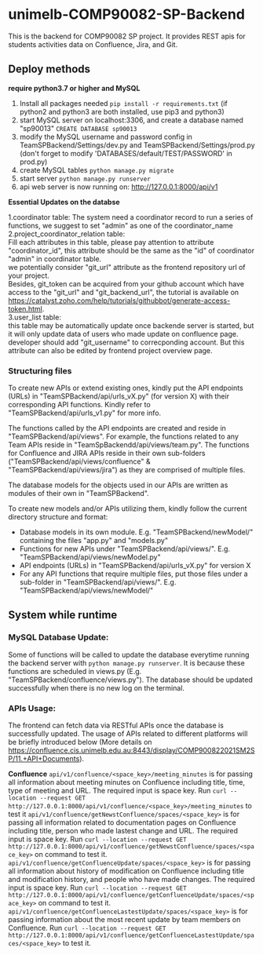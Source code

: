 # unimelb-COMP90082-SP-Backend
This is the backend for COMP90082 SP project.
It provides REST apis for students activities data on Confluence, Jira, and Git.


## Deploy methods

**require python3.7 or higher and MySQL**

1. Install all packages needed `pip install -r requirements.txt` (if python2 and python3 are both installed, use pip3 and python3)
2. start MySQL server on localhost:3306, and create a database named "sp90013" `CREATE DATABASE sp90013`
3. modify the MySQL username and password config in TeamSPBackend/Settings/dev.py and TeamSPBackend/Settings/prod.py (don't forget to modify 'DATABASES/default/TEST/PASSWORD' in prod.py)
4. create MySQL tables `python manage.py migrate`
5. start server `python manage.py runserver`
6. api web server is now running on: http://127.0.0.1:8000/api/v1

**Essential Updates on the databse**

1.coordinator table:
The system need a coordinator record to run a series of functions, we suggest to set "admin" as one of the coordinator_name  
2.project_coordinator_relation table:  
Fill each attributes in this table, please pay attention to attribute "coordinator_id", this attribute should be the same as the "id" of coordinator "admin" in coordinator table.  
we potentially consider "git_url" attribute as the frontend repository url of your project.  
Besides, git_token can be acquired from your github account which have access to the "git_url" and "git_backend_url", the tutorial is available on https://catalyst.zoho.com/help/tutorials/githubbot/generate-access-token.html.  
3.user_list table:  
this table may be automatically update once backende server is started, but it will only update data of users who made update on confluence page. developer should add "git_username" to correcponding account. But this attribute can also be edited by frontend project overview page.


### Structuring files

To create new APIs or extend existing ones, kindly put the API endpoints (URLs) in "TeamSPBackend/api/urls_vX.py" (for version X) with their corresponding API functions. Kindly refer to "TeamSPBackend/api/urls_v1.py" for more info.

The functions called by the API endpoints are created and reside in "TeamSPBackend/api/views". For example, the functions related to any Team APIs reside in "TeamSpBackendd/api/views/team.py". The functions for Confluence and JIRA APIs reside in their own sub-folders ("TeamSPBackend/api/views/confluence" & "TeamSPBackend/api/views/jira") as they are comprised of multiple files.

The database models for the objects used in our APIs are written as modules of their own in "TeamSPBackend".

To create new models and/or APIs utilizing them, kindly follow the current directory structure and format:

- Database models in its own module. E.g. "TeamSPBackend/newModel/" containing the files "app.py" and "models.py"
- Functions for new APIs under "TeamSPBackend/api/views/". E.g. "TeamSPBackend/api/views/newModel.py"
- API endpoints (URLs) in "TeamSPBackend/api/urls_vX.py" for version X
- For any API functions that require multiple files, put those files under a sub-folder in "TeamSPBackend/api/views/". E.g. "TeamSPBackend/api/views/newModel/"

## System while runtime

### MySQL Database Update:

Some of functions will be called to update the database everytime running the backend server with `python manage.py runserver`. It is because these functions are scheduled in views.py (E.g. "TeamSPBackend/confluence/views.py"). The database should be updated successfully when there is no new log on the terminal. 

### APIs Usage:

The frontend can fetch data via RESTful APIs once the database is successfully updated. The usage of APIs related to different platforms will be briefly introduced below (More details on https://confluence.cis.unimelb.edu.au:8443/display/COMP900822021SM2SP/11.+API+Documents). 

**Confluence**
`api/v1/confluence/<space_key>/meeting_minutes` is for passing all information about meeting minutes on Confluence including title, time, type of meeting and URL. The required input is space key. Run `curl --location --request GET http://127.0.0.1:8000/api/v1/confluence/<space_key>/meeting_minutes` to test it
`api/v1/confluence/getNewstConfluence/spaces/<space_key>` is for passing all information related to documentation pages on Confluence including title, person who made lastest change and URL. The required input is space key. Run `curl --location --request GET http://127.0.0.1:8000/api/v1/confluence/getNewstConfluence/spaces/<space_key>` on command to test it. 
`api/v1/confluence/getConfluenceUpdate/spaces/<space_key>` is for passing all information about history of modification on Confluence including title and modification history, and people who have made changes. The required input is space key. Run `curl --location --request GET http://127.0.0.1:8000/api/v1/confluence/getConfluenceUpdate/spaces/<space_key>` on command to test it. 
`api/v1/confluence/getConfluenceLastestUpdate/spaces/<space_key>` is for passing information about the most recent update by team members on Confluence. Run `curl --location --request GET http://127.0.0.1:8000/api/v1/confluence/getConfluenceLastestUpdate/spaces/<space_key>` to test it. 
